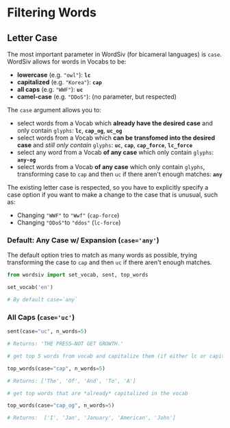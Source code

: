 # Filtering Words

## Letter Case

The most important parameter in WordSiv (for bicameral languages) is `case`.
WordSiv allows for words in Vocabs to be:

- **lowercase** (e.g. `"owl"`): **`lc`**
- **capitalized** (e.g. `"Korea"`): **`cap`**
- **all caps** (e.g. `"WWF"`): **`uc`**
- **camel-case** (e.g. `"DDoS"`): (no parameter, but respected)

The `case` argument allows you to:

- select words from a Vocab which **already have the desired case** and only
  contain `glyphs`:  **`lc`**, **`cap_og`**, **`uc_og`**
- select words from a Vocab which **can be transfomed into the desired case**
  and *still only contain* `glyphs`: **`uc`**, **`cap`**, **`cap_force`**,
  **`lc_force`**
- select any word from a Vocab **of any case** which only contain `glyphs`:
  **`any-og`**
- select words from a Vocab **of any case** which only contain `glyphs`,
  transforming case to `cap` and then `uc` if there aren't enough matches:
  **`any`**

The existing letter case is respected, so you have to explicitly specify a case
option if you want to make a change to the case that is unusual, such as:

- Changing `"WWF"` to `"Wwf"` (`cap-force`)
- Changing `"DDoS"`to `"ddos"` (`lc-force`)

### Default: Any Case w/ Expansion (`case='any'`)

The default option tries to match as many words as possible, trying transforming
the case to `cap` and then `uc` if there aren't enough matches.

```python
from wordsiv import set_vocab, sent, top_words

set_vocab('en')

# By default case=`any`

```

### All Caps (`case='uc'`)

```python
sent(case="uc", n_words=5)

# Returns: 'THE PRESS–NOT GET GROWTH.'

# get top 5 words from vocab and capitalize them (if either lc or capitalized)

top_words(case="cap", n_words=5)

# Returns: ['The', 'Of', 'And', 'To', 'A']

# get top words that are *already* capitalized in the vocab

top_words(case="cap_og", n_words=5)

# Returns:  ['I', 'Jan', 'January', 'American', 'John']

```
